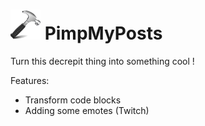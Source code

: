 ![alt tag](img/icon48.png) PimpMyPosts
========

Turn this decrepit thing into something cool !

Features:

- Transform code blocks
- Adding some emotes (Twitch)
